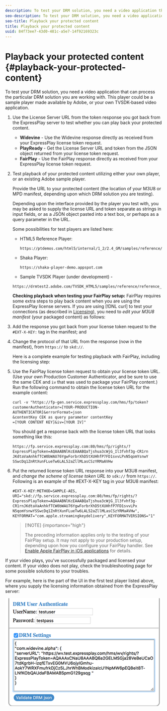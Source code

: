 ```yaml
---
description: To test your DRM solution, you need a video application that can process the particular DRM solution you are working with. This player could be a sample player made available by Adobe, or your own TVSDK-based video application.
seo-description: To test your DRM solution, you need a video application that can process the particular DRM solution you are working with. This player could be a sample player made available by Adobe, or your own TVSDK-based video application.
seo-title: Playback your protected content
title: Playback your protected content
uuid: 84f73ee7-43d0-481c-a5e7-14f92169323c
---
```


# Playback your protected content {#playback-your-protected-content}

To test your DRM solution, you need a video application that can process the particular DRM solution you are working with. This player could be a sample player made available by Adobe, or your own TVSDK-based video application.

1. Use the License Server URL from the token response you got back from the ExpressPlay server to test whether you can play back your protected content.

    * **Widevine** - Use the Widevine response directly as received from your ExpressPlay license token request. 
    * **PlayReady** - Get the License Server URL and token from the JSON object returned from your license token request. 
    * **FairPlay** - Use the FairPlay response directly as received from your ExpressPlay license token request.

1. Test playback of your protected content utilizing either your own player, or an existing Adobe sample player.

    Provide the URL to your protected content (the location of your M3U8 or MPD manifest, depending upon which DRM solution you are testing).

    Depending upon the interface provided by the player you test with, you may be asked to supply the license URL and token separate as strings in input fields, or as a JSON object pasted into a text box, or perhaps as a query parameter in the URL. 
 
    Some possibilities for test players are listed here:

    * HTML5 Reference Player:
    
      ```    
      https://ptdemos.com/html5/internal/1_2/2.4_GM/samples/reference/reference_player.html
      ```    
    
    * Shaka Player:
    
      ```    
      https://shaka-player-demo.appspot.com
      ```    
    
    * Sample TVSDK Player (under development) -     
    
    ```    
    https://drmtest2.adobe.com/TVSDK_HTML5/samples/reference/reference_player.html
    ```

    **Checking playback when testing your FairPlay setup:** FairPlay requires some extra steps to play back content when you are using the ExpressPlay license servers. If you are using [!DNL curl] to test your connections (as described in [Licensing](../../multi-drm-workflows/quick-start/handle-the-licensing.md)), you need to *edit your M3U8 manifest* (your packaged content) as follows:

1. Add the response you got back from your license token request to the `#EXT-X-KEY:` tag in the manifest; and 
1. Change the protocol of that URL from the response (now in the manifest), from `https://` to `skd://`.

   Here is a complete example for testing playback with FairPlay, including the licensing step:

1. Use the FairPlay license token request to obtain your license token URL. (Use your own Production Customer Authenticator, and be sure to use the same CEK and `iv` that was used to package your FairPlay content.) Run the following command to obtain the license token URL for the example content:     

    ```    
    curl -v "https://fp-gen.service.expressplay.com/hms/fp/token? 
    customerAuthenticator=[YOUR-PRODUCTION-AUTHENTICATOR]&errorFormat=json 
    &contentKey CEK as query parameter contentKey 
    =[YOUR CONTENT KEY]&iv=[YOUR IV]"
    ```    

    You should get a response back with the license token URL that looks something like this:     

    ```    
    https://fp.service.expressplay.com:80/hms/fp/rights/? 
    ExpressPlayToken=AQAAABNlKcEAAABQaTjshua3cWjG_Il3fvhf3g-CR1rn 
    JKdtaVaAnhkfTCW0bWAU76YgwForbrXhD5tXUHhfP7FD1svvLPxN5qomYsnwY 
    SSwcDq1ZnRtXunFLueTw6LAL52aZllMLasCSzYRMaAVHw 
    ```

1. Put the returned license token URL response into your M3U8 manifest, and *change the scheme of license token URL to* `sdk://` from `https://`. Following is an example of the #EXT-X-KEY tag in your M3U8 manifest:     

    ```    
    #EXT-X-KEY:METHOD=SAMPLE-AES, 
    URI="skd://fp.service.expressplay.com:80/hms/fp/rights/? 
    ExpressPlayToken=AQAAABNlKcEAAABQaTjshua3cWjG_Il3fvhf3g- 
    CR1rnJKdtaVaAnhkfTCW0bWAU76YgwForbrXhD5tXUHhfP7FD1svvLPx 
    N5qomYsnwYSSwcDq1ZnRtXunFLueTw6LAL52aZllMLasCSzYRMaAVHw", 
    KEYFORMAT="com.apple.streamingkeydelivery",KEYFORMATVERSIONS="1"
    ```

    >[!NOTE] {importance="high"}
    >
    >The preceding information applies only to the testing of your FairPlay setup. It may not apply to your production setup, depending upon how you configure your FairPlay handler. See [Enable Apple FairPlay in iOS applications](../../../programming/tvsdk-3.4-for-ios/ios-3.4-drm-content-security/ios-3.4-apple-fairplay-tvsdk.md) for details.

If your video plays, you've successfully packaged and licensed your content. If your video does not play, check the troubleshooting page for some possible solutions to your troubles. 

<!--<a id="example_603D92A1F3924467B5D66EC862B8F59C"></a>-->

For example, here is the part of the UI in the first test player listed above, where you supply the licensing information obtained from the ExpressPlay server:

<!--<a id="fig_zjy_q2c_rw"></a>-->

![](assets/sample-player-drm-settings-web.png)
